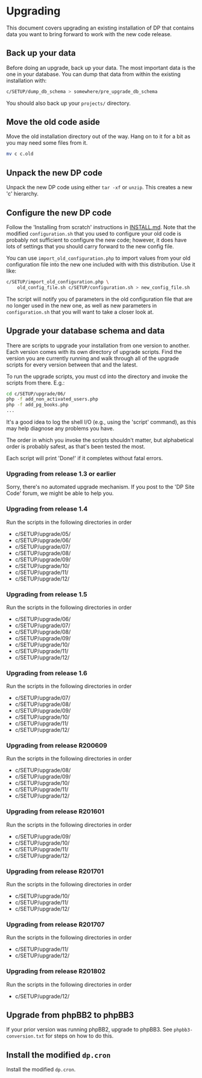 # Upgrading

This document covers upgrading an existing installation of DP that
contains data you want to bring forward to work with the new code
release.

## Back up your data
Before doing an upgrade, back up your data. The most important data
is the one in your database. You can dump that data from within the
existing installation with:
```bash
c/SETUP/dump_db_schema > somewhere/pre_upgrade_db_schema
```

You should also back up your `projects/` directory.

## Move the old code aside
Move the old installation directory out of the way. Hang on to it
for a bit as you may need some files from it.

```bash
mv c c.old
```

## Unpack the new DP code
Unpack the new DP code using either `tar -xf` or `unzip`. This creates
a new 'c' hierarchy.

## Configure the new DP code
Follow the 'Installing from scratch' instructions in [INSTALL.md](INSTALL.md).
Note that the modified `configuration.sh` that you used to
configure your old code is probably not sufficient to configure the
new code; however, it does have lots of settings that you should carry
forward to the new config file.

You can use `import_old_configuration.php` to import values from your old
configuration file into the new one included with with this distribution.
Use it like:

```bash
c/SETUP/import_old_configuration.php \
    old_config_file.sh c/SETUP/configuration.sh > new_config_file.sh
```

The script will notify you of parameters in the old configuration file
that are no longer used in the new one, as well as new parameters in
`configuration.sh` that you will want to take a closer look at.

## Upgrade your database schema and data

There are scripts to upgrade your installation from one version to another.
Each version comes with its own directory of upgrade scripts. Find the version
you are currently running and walk through all of the upgrade scripts for
every version between that and the latest.

To run the upgrade scripts, you must cd into the directory and invoke the
scripts from there. E.g.:

```bash
cd c/SETUP/upgrade/06/
php -f add_non_activated_users.php
php -f add_pg_books.php
...
```

It's a good idea to log the shell I/O (e.g., using the 'script' command),
as this may help diagnose any problems you have.

The order in which you invoke the scripts shouldn't matter, but alphabetical
order is probably safest, as that's been tested the most.

Each script will print 'Done!' if it completes without fatal errors.

### Upgrading from release 1.3 or earlier
Sorry, there's no automated upgrade mechanism. If you post
to the 'DP Site Code' forum, we might be able to help you.

### Upgrading from release 1.4
Run the scripts in the following directories in order

* c/SETUP/upgrade/05/
* c/SETUP/upgrade/06/
* c/SETUP/upgrade/07/
* c/SETUP/upgrade/08/
* c/SETUP/upgrade/09/
* c/SETUP/upgrade/10/
* c/SETUP/upgrade/11/
* c/SETUP/upgrade/12/

### Upgrading from release 1.5
Run the scripts in the following directories in order

* c/SETUP/upgrade/06/
* c/SETUP/upgrade/07/
* c/SETUP/upgrade/08/
* c/SETUP/upgrade/09/
* c/SETUP/upgrade/10/
* c/SETUP/upgrade/11/
* c/SETUP/upgrade/12/

### Upgrading from release 1.6
Run the scripts in the following directories in order

* c/SETUP/upgrade/07/
* c/SETUP/upgrade/08/
* c/SETUP/upgrade/09/
* c/SETUP/upgrade/10/
* c/SETUP/upgrade/11/
* c/SETUP/upgrade/12/

### Upgrading from release R200609
Run the scripts in the following directories in order

* c/SETUP/upgrade/08/
* c/SETUP/upgrade/09/
* c/SETUP/upgrade/10/
* c/SETUP/upgrade/11/
* c/SETUP/upgrade/12/

### Upgrading from release R201601
Run the scripts in the following directories in order

* c/SETUP/upgrade/09/
* c/SETUP/upgrade/10/
* c/SETUP/upgrade/11/
* c/SETUP/upgrade/12/

### Upgrading from release R201701
Run the scripts in the following directories in order

* c/SETUP/upgrade/10/
* c/SETUP/upgrade/11/
* c/SETUP/upgrade/12/

### Upgrading from release R201707
Run the scripts in the following directories in order

* c/SETUP/upgrade/11/
* c/SETUP/upgrade/12/

### Upgrading from release R201802
Run the scripts in the following directories in order

* c/SETUP/upgrade/12/

## Upgrade from phpBB2 to phpBB3
If your prior version was running phpBB2, upgrade to phpBB3.
See `phpbb3-conversion.txt` for steps on how to do this.

## Install the modified `dp.cron`
Install the modified `dp.cron`.
